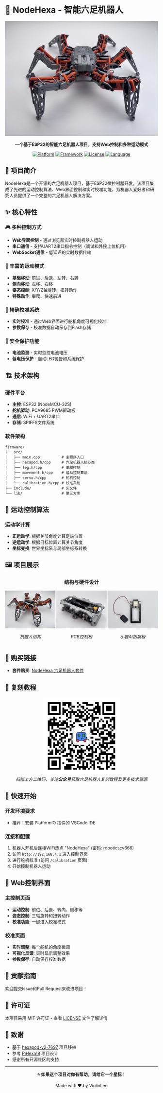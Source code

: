 # 🤖 NodeHexa - 智能六足机器人

<div align="center">

![NodeHexa Logo](resource/frontal.jpg)

**一个基于ESP32的智能六足机器人项目，支持Web控制和多种运动模式**

[![Platform](https://img.shields.io/badge/Platform-ESP32-blue.svg)](https://www.espressif.com/en/products/socs/esp32)
[![Framework](https://img.shields.io/badge/Framework-Arduino-green.svg)](https://www.arduino.cc/)
[![License](https://img.shields.io/badge/License-MIT-yellow.svg)](LICENSE)
[![Language](https://img.shields.io/badge/Language-C%2B%2B-orange.svg)](https://isocpp.org/)

</div>

## 📖 项目简介

NodeHexa是一个开源的六足机器人项目，基于ESP32微控制器开发。该项目集成了先进的运动控制算法、Web界面控制和实时校准功能，为机器人爱好者和研究人员提供了一个完整的六足机器人解决方案。

## ✨ 核心特性

### 🎮 多种控制方式
- **Web界面控制** - 通过浏览器实时控制机器人运动
- **串口通信** - 支持UART2串口指令控制（调试和外接上位机用）
- **WebSocket通信** - 低延迟的实时数据传输

### 🚀 丰富的运动模式
- **基础移动**: 前进、后退、左转、右转
- **侧向移动**: 左移、右移
- **姿态控制**: X/Y/Z轴旋转、扭转动作
- **特殊动作**: 攀爬、快速前进

### 🔧 精确校准系统
- **实时校准** - 通过Web界面进行舵机角度可视化校准
- **参数保存** - 校准数据自动保存到Flash存储

### 🔋 安全保护功能
- **电池监测** - 实时监控电池电压
- **低电压保护** - 自动LED警告和系统保护

## 🏗️ 技术架构

### 硬件平台
- **主控**: ESP32 (NodeMCU-32S)
- **舵机驱动**: PCA9685 PWM驱动板
- **通信**: WiFi + UART2串口
- **存储**: SPIFFS文件系统

### 软件架构
```
firmware/
├── src/
│   ├── main.cpp          # 主程序入口
│   ├── hexapod.h/cpp     # 六足机器人核心类
│   ├── leg.h/cpp         # 单腿控制
│   ├── movement.h/cpp    # 运动控制算法
│   ├── servo.h/cpp       # 舵机控制
│   └── calibration.h/cpp # 校准系统
├── include/              # 头文件
└── lib/                  # 第三方库
```

## 🎯 运动控制算法

### 运动学计算
- **正运动学**: 根据关节角度计算足端位置
- **逆运动学**: 根据目标位置计算关节角度
- **坐标变换**: 世界坐标系与局部坐标系转换

## 🖼️ 项目展示

<div align="center">

### 结构与硬件设计
<div style="display: flex; justify-content: space-between; margin-bottom: 10px;">
  <div style="text-align: center; width: 33%;">
    <img src="resource/45deg.jpg" alt="结构设计" style="width: 100%;">
    <p><em>机器人结构</em></p>
  </div>
  <div style="text-align: center; width: 33%;">
    <img src="resource/pcb-board.jpg" alt="PCB电路板" style="width: 100%;">
    <p><em>PCB控制板</em></p>
  </div>
  <div style="text-align: center; width: 33%;">
    <img src="resource/xiaozhi.jpg" alt="小智拓展板" style="width: 100%;">
    <p><em>小智AI拓展板</em></p>
  </div>
</div>

</div>

## 🛒 购买链接
- **套件购买**: [NodeHexa 六足机器人套件](https://item.taobao.com/item.htm?ft=t&id=810056770425)

## 📱 复刻教程

<div align="center">

![公众号二维码](resource/qrcode_8cm.jpg)   
*扫描上方二维码，关注**公众号**获取六足机器人复刻教程及更多技术资源*

</div>

## 🚀 快速开始

### 开发环境要求
- 推荐：安装 PlatformIO 插件的 VSCode IDE

### 连接和配置
1. 机器人开机后连接WiFi热点 "NodeHexa" (密码: roboticscv666)
2. 访问 `http://192.168.4.1` 进入控制界面
3. 进行舵机校准 (访问 `/calibration` 页面)
4. 开始控制机器人运动

## 📱 Web控制界面

### 主控制页面
- **运动控制**: 前进、后退、转向、侧移等
- **姿态控制**: 三轴旋转和扭转动作
- **校准功能**: 一键进入校准模式

### 校准页面
- **实时调整**: 每个舵机的角度微调
- **可视化反馈**: 实时显示调整效果
- **参数保存**: 自动保存校准数据


## 🤝 贡献指南

欢迎提交Issue和Pull Request来改进项目！

## 📄 许可证

本项目采用 MIT 许可证 - 查看 [LICENSE](LICENSE) 文件了解详情

## 🙏 致谢

- 基于 [hexapod-v2-7697](https://github.com/SmallpTsai/hexapod-v2-7697) 项目移植
- 参考 [PiHexa18](https://github.com/ViolinLee/PiHexa18) 项目设计
- 感谢所有开源社区的支持

---

<div align="center">

**⭐ 如果这个项目对你有帮助，请给它一个星标！**

Made with ❤️ by ViolinLee

</div>
